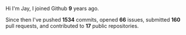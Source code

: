 Hi I'm Jay, I joined Github **9** years ago.

Since then I've pushed **1534** commits, opened **66** issues, submitted **160** pull requests, and contributed to **17** public repositories.
